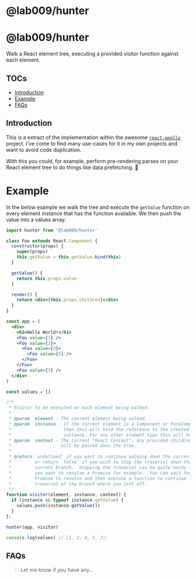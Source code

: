 # @lab009/hunter
# @lab009/hunter

Walk a React element tree, executing a provided visitor function against each element.

## TOCs

  - [Introduction](#introduction)
  - [Example](#example)
  - [FAQs](#faqs)

## Introduction

This is a extract of the implementation within the awesome [`react-apollo`](https://github.com/apollostack/react-apollo) project. I've come to find many use-cases for it in my own projects and want to avoid code duplication.

With this you could, for example, perform pre-rendering parses on your React element tree to do things like data prefetching. 🤛

# Example

In the below example we walk the tree and execute the `getValue` function on every element instance that has the function available.  We then push the value into a values array.

```jsx
import hunter from '@lab009/hunter'

class Foo extends React.Component {
  constructor(props) {
    super(props)
    this.getValue = this.getValue.bind(this)
  }

  getValue() {
    return this.props.value
  }

  render() {
    return <div>{this.props.children}</div>
  }
}

const app = (
  <div>
    <h1>Hello World!</h1>
    <Foo value={1} />
    <Foo value={2}>
      <Foo value={4}>
        <Foo value={5} />
      </Foo>
    </Foo>
    <Foo value={3} />
  </div>
)

const values = []

/**
 * Visitor to be executed on each element being walked.
 *
 * @param  element - The current element being walked.
 * @param  instance - If the current element is a Component or PureComponent
 *                    then this will hold the reference to the created
 *                    instance. For any other element type this will be null.
 * @param  context - The current "React Context". Any provided childContexTypes
 *                   will be passed down the tree.
 *
 * @return `undefined` if you want to continue walking down the current branch,
 *         or return `false` if you wish to stop the traversal down the
 *         current branch.  Stopping the traversal can be quite handy if
 *         you want to resolve a Promise for example.  You can wait for the
 *         Promise to resolve and then execute a function to continue
 *         traversal of the branch where you left off.
 */
function visitor(element, instance, context) {
  if (instance && typeof instance.getValue) {
    values.push(instance.getValue())
  }
};

hunter(app, visitor)

console.log(values) // [1, 2, 4, 5, 3];
```

## FAQs

> Let me know if you have any...
